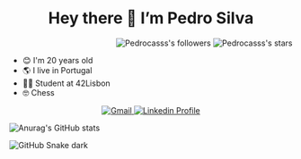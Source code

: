 <h1 align="center"> Hey there 👋 I’m Pedro Silva </h1>
<p align="right">
	<img alt="Pedrocasss's followers" src="https://img.shields.io/github/followers/Pedrocasss?color=blue" />
	<img alt="Pedrocasss's stars" src="https://img.shields.io/github/stars/Pedrocasss?color=blue" />

- 😊 I'm 20 years old
- 🌎 I live in Portugal
- 👩‍💻 Student at 42Lisbon
- 🤓 Chess

<p align="center">
	<a href="mailto:pedroacnesisma@gmail.com">
		<img alt="Gmail" src="https://img.shields.io/badge/-Gmail-black?style=flat&logo=Gmail&logoColor=white&link=mailto:pedroacnesisma@gmail.com" />
	</a>
	<span> </span>
	<a href="https://www.linkedin.com/in/pedro-silva-a09aba252/">
		<img alt="Linkedin Profile" src="https://img.shields.io/badge/-Linkedin_Profile-0072b1?style=flat&logo=Linkedin&logoColor=white&link=https://https://www.linkedin.com/in/pedro-silva-a09aba252/" />
	</a>
</p>

![Anurag's GitHub stats](https://github-readme-stats.vercel.app/api?username=Pedrocasss&show_icons=true&theme=transparent)

![GitHub Snake dark](https://github.com/Pedrocasss/Pedrocasss/blob/output/github-contribution-grid-snake-dark.svg#gh-dark-mode-only) 
